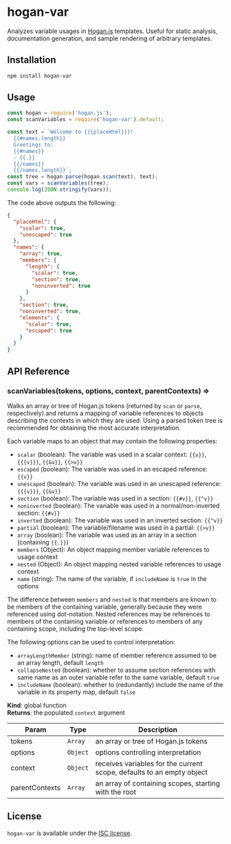 # hogan-var

Analyzes variable usages in [Hogan.js](http://twitter.github.io/hogan.js/) templates.
Useful for static analysis, documentation generation, and sample rendering of arbitrary templates.

## Installation

```sh
npm install hogan-var
```

## Usage

```js
const hogan = require('hogan.js');
const scanVariables = require('hogan-var').default;

const text = `Welcome to {{{placeHtml}}}!
  {{#names.length}}
  Greetings to:
  {{#names}}
  - {{.}}
  {{/names}}
  {{/names.length}}`;
const tree = hogan.parse(hogan.scan(text), text);
const vars = scanVariables(tree);
console.log(JSON.stringify(vars));
```

The code above outputs the following:

```json
{
  "placeHtml": {
    "scalar": true,
    "unescaped": true
  },
  "names": {
    "array": true,
    "members": {
      "length": {
        "scalar": true,
        "section": true,
        "noninverted": true
      }
    },
    "section": true,
    "noninverted": true,
    "elements": {
      "scalar": true,
      "escaped": true
    }
  }
}
```

## API Reference

<a name="scanVariables"></a>

### scanVariables(tokens, options, context, parentContexts) ⇒
Walks an array or tree of Hogan.js tokens (returned by `scan` or `parse`, respectively)
and returns a mapping of variable references to objects describing the contexts in which
they are used. Using a parsed token tree is recommended for obtaining the most accurate
interpretation.

Each variable maps to an object that may contain the following properties:

- `scalar` (boolean): The variable was used in a scalar context: `{{v}}`, `{{{v}}}`, `{{&v}}`, `{{>v}}`
- `escaped` (boolean): The variable was used in an escaped reference: `{{v}}`
- `unescaped` (boolean): The variable was used in an unescaped reference: `{{{v}}}`, `{{&v}}`
- `section` (boolean): The variable was used in a section: `{{#v}}`, `{{^v}}`
- `noninverted` (boolean): The variable was used in a normal/non-inverted section: `{{#v}}`
- `inverted` (boolean): The variable was used in an inverted section: `{{^v}}`
- `partial` (boolean): The variable/filename was used in a partial: `{{>v}}`
- `array` (boolean): The variable was used as an array in a section (containing `{{.}}`)
- `members` (Object): An object mapping member variable references to usage context
- `nested` (Object): An object mapping nested variable references to usage context
- `name` (string): The name of the variable, if `includeName` is `true` in the options

The difference between `members` and `nested` is that members are known to be members of the
containing variable, generally because they were referenced using dot-notation. Nested references
may be references to members of the containing variable or references to members of any containing
scope, including the top-level scope.

The following options can be used to control interpretation:

- `arrayLengthMember` (string): name of member reference assumed to be an array length, default `length`
- `collapseNested` (boolean): whether to assume section references with same name as an outer
    variable refer to the same variable, default `true`
- `includeName` (boolean): whether to (redundantly) include the name of the variable in its
    property map, default `false`

**Kind**: global function  
**Returns**: the populated `context` argument  

| Param | Type | Description |
| --- | --- | --- |
| tokens | <code>Array</code> | an array or tree of Hogan.js tokens |
| options | <code>Object</code> | options controlling interpretation |
| context | <code>Object</code> | receives variables for the current scope, defaults to an empty object |
| parentContexts | <code>Array</code> | an array of containing scopes, starting with the root |


## License

`hogan-var` is available under the [ISC license](LICENSE).
